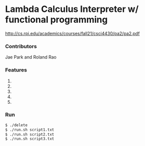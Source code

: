 # Lambda Calculus Interpreter w/ functional programming

http://cs.rpi.edu/academics/courses/fall21/csci4430/pa2/pa2.pdf

### Contributors
Jae Park and Roland Rao

### Features
1. 
2.
3.
4.
5.


### Run 

```bash
$ ./delete
$ ./run.sh script1.txt
$ ./run.sh script2.txt
$ ./run.sh script3.txt
```
